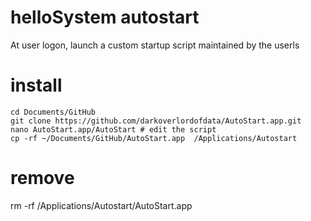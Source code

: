 # helloSystem autostart

At user logon, launch a custom startup script maintained by the userls

# install

```
cd Documents/GitHub
git clone https://github.com/darkoverlordofdata/AutoStart.app.git
nano AutoStart.app/AutoStart # edit the script
cp -rf ~/Documents/GitHub/AutoStart.app  /Applications/Autostart
```

# remove 
rm -rf /Applications/Autostart/AutoStart.app